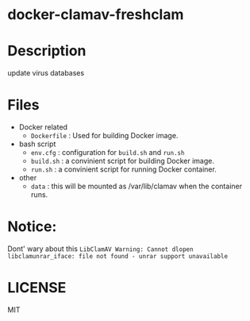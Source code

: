 docker-clamav-freshclam
===============

# Description
update virus databases

# Files

* Docker related
    * `Dockerfile` : Used for building Docker image.
* bash script
    * `env.cfg` : configuration for `build.sh` and `run.sh`
    * `build.sh` : a convinient script for building Docker image.
    * `run.sh` : a convinient script for running Docker container.
* other
    * `data` : this will be mounted as /var/lib/clamav when the container runs.

# Notice:

Dont' wary about this `LibClamAV Warning: Cannot dlopen libclamunrar_iface: file not found - unrar support unavailable`

# LICENSE
MIT
